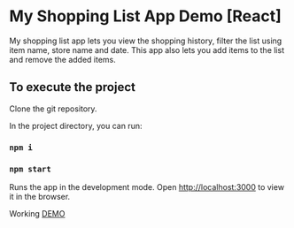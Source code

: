 # My Shopping List App Demo [React]

My shopping list app lets you view the shopping history, filter the list using item name, store name and date.
This app also lets you add items to the list and remove the added items.

## To execute the project

Clone the git repository.

In the project directory, you can run:

### `npm i`

### `npm start`

Runs the app in the development mode.
Open [http://localhost:3000](http://localhost:3000) to view it in the browser.

Working [DEMO](http://shoppinglistappdemo.s3-website.us-east-2.amazonaws.com/)
